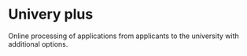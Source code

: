 # Univery plus
 Online processing of applications from applicants to the university with additional options.
